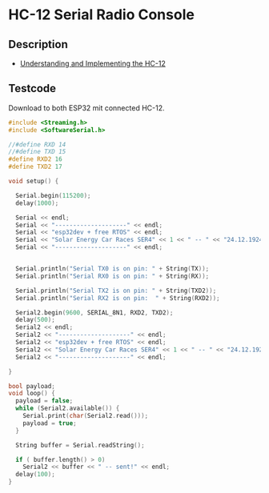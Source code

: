 # HC-12 Serial Radio Console

## Description

- [Understanding and Implementing the HC-12](https://www.allaboutcircuits.com/projects/understanding-and-implementing-the-hc-12-wireless-transceiver-module/)

## Testcode

Download to both ESP32 mit connected HC-12.

```C++
#include <Streaming.h>
#include <SoftwareSerial.h>

//#define RXD 14
//#define TXD 15
#define RXD2 16
#define TXD2 17

void setup() {

  Serial.begin(115200);
  delay(1000);

  Serial << endl;
  Serial << "--------------------" << endl;
  Serial << "esp32dev + free RTOS" << endl;
  Serial << "Solar Energy Car Races SER4" << 1 << " -- " << "24.12.1924" << endl;
  Serial << "--------------------" << endl;


  Serial.println("Serial TX0 is on pin: " + String(TX));
  Serial.println("Serial RX0 is on pin: " + String(RX));

  Serial.println("Serial TX2 is on pin: " + String(TXD2));
  Serial.println("Serial RX2 is on pin:  " + String(RXD2));

  Serial2.begin(9600, SERIAL_8N1, RXD2, TXD2);
  delay(500);
  Serial2 << endl;
  Serial2 << "--------------------" << endl;
  Serial2 << "esp32dev + free RTOS" << endl;
  Serial2 << "Solar Energy Car Races SER4" << 1 << " -- " << "24.12.1924" << endl;
  Serial2 << "--------------------" << endl;

}

bool payload;
void loop() {
  payload = false;
  while (Serial2.available()) {
    Serial.print(char(Serial2.read()));
    payload = true;
  }

  String buffer = Serial.readString();

  if ( buffer.length() > 0)
    Serial2 << buffer << " -- sent!" << endl;
  delay(100);
}

```
